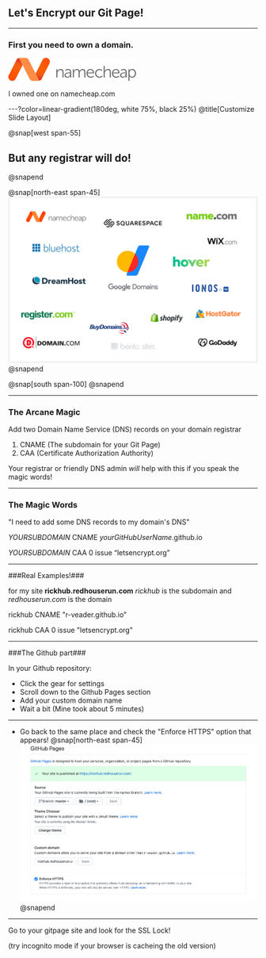## **Let's Encrypt** our **Git Page**!

---

### First you need to own a domain.

![IMAGE](assets/img/namecheap.png)

I owned one on namecheap.com


---?color=linear-gradient(180deg, white 75%, black 25%)
@title[Customize Slide Layout]

@snap[west span-55]
## But any registrar will do!
@snapend

@snap[north-east span-45]
![IMAGE](assets/img/registrars.png)
@snapend

@snap[south span-100]
@snapend

---

### The Arcane Magic

Add two Domain Name Service (DNS) records on your domain registrar

1. CNAME (The subdomain for your Git Page)
2. CAA (Certificate Authorization Authority)

Your registrar or friendly DNS admin *will* help with this if you speak the magic words!

---

### The Magic Words 

"I need to add some DNS records to my domain's DNS"

*YOURSUBDOMAIN* CNAME *yourGitHubUserName*.github.io

*YOURSUBDOMAIN* CAA 0 issue “letsencrypt.org”

---

###Real Examples!###

for my site **rickhub.redhouserun.com** *rickhub* is the subdomain and *redhouserun.com* is the domain 

rickhub CNAME "r-veader.github.io"

rickhub CAA 0 issue "letsencrypt.org"

---

###The Github part###

In your Github repository:
- Click the gear for settings
- Scroll down to the Github Pages section
- Add your custom domain name
- Wait a bit (Mine took about 5 minutes)

---

- Go back to the same place and check the "Enforce HTTPS" option that appears!
@snap[north-east span-45]
![IMAGE](assets/img/githubSSL.png)
@snapend

---

Go to your gitpage site and look for the SSL Lock! 

(try incognito mode if your browser is cacheing the old version)
